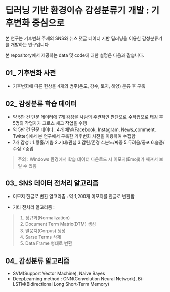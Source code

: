# 딥러닝 기반 환경이슈 감성분류기 개발 : 기후변화 중심으로
  
  본 연구는 기후변화 주제의 SNS와 뉴스 댓글 데이터 기반 딥러닝을 이용한 감성분류기를 개발하는 연구입니다
  
  본 repository에서 제공하는 data 및 code에 대한 설명은 다음과 같습니다.

## 01_ 기후변화 사전
- 기후변화에 따른 현상을 4개의 범주(온도, 강수, 토지, 해양) 분류 후 구축

## 02_ 감성분류 학습 데이터
- 약 5만 건 단문 데이터에 7개 감성을 사람의 주관적인 판단으로 수작업으로 태깅 후 5명의 작업자가 크로스 체크 작업을 수행
- 약 5만 건 단문 데이터 : 4개 채널(Facebook, Instagram, News_comment, Twitter)에서 본 연구에서 구축한 기후변화 사전을 이용하여 수집함
- 7개 감성 : 1.황홀/기쁨 2.기대/관심 3.감탄/존경 4.분노/짜증 5.두려움/공포 6.슬픔/수심 7.중립
>  주의 : Windows 환경에서 학습 데이터 다운로드 시 이모지(Emoji)가 깨져서 보일 수 있음

## 03_ SNS 데이터 전처리 알고리즘
 - 이모지 한글로 변환 알고리즘 : 약 1,200개 이모지를 한글로 변환함

 - 기타 전처리 알고리즘 :  
> 1. 정규화(Normalization) 
> 2. Document Term Matrix(DTM) 생성 
> 3. 말뭉치(Corpus) 생성 
> 4. Sarse Terms 삭제 
> 5. Data Frame 형태로 변환

## 04_ 감성분류 알고리즘
- SVM(Support Vector Machine), Naive Bayes 
- DeepLearning method : CNN(Convolution Neural Network), Bi-LSTM(Bidirectional Long Short-Term Memory)
